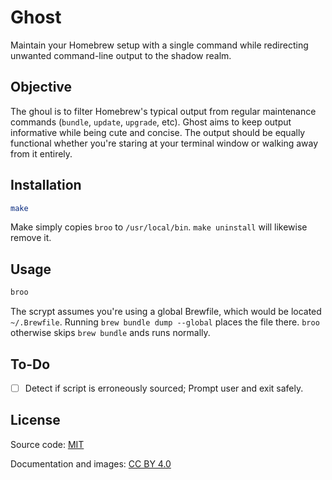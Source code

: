 # Ghost

Maintain your Homebrew setup with a single command while redirecting unwanted command-line output to the shadow realm.

## Objective

The ghoul is to filter Homebrew's typical output from regular maintenance commands (`bundle`, `update`, `upgrade`, etc). Ghost aims to keep output informative while being cute and concise. The output should be equally functional whether you're staring at your terminal window or walking away from it entirely.

## Installation

```bash
make
```

Make simply copies `broo` to `/usr/local/bin`. `make uninstall` will likewise remove it.

## Usage

```bash
broo
```

The scrypt assumes you're using a global Brewfile, which would be located `~/.Brewfile`. Running `brew bundle dump --global` places the file there. `broo` otherwise skips `brew bundle` ands runs normally.

## To-Do

- [ ] Detect if script is erroneously sourced; Prompt user and exit safely.

## License

Source code: [MIT](./LICENSE)

Documentation and images: [CC BY 4.0](https://creativecommons.org/licenses/by/4.0/)
